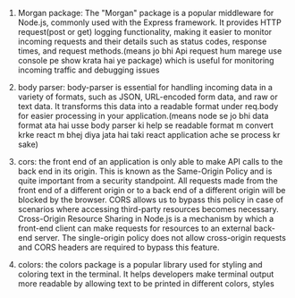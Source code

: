 1. Morgan package: The "Morgan" package is a popular middleware for Node.js, commonly used with the Express framework. It provides HTTP request(post or get) logging functionality, making it easier to monitor incoming requests and their details such as status codes, response times, and request methods.(means jo bhi Api request hum marege use console pe show krata hai ye package) which is useful for monitoring incoming traffic and debugging issues


2. body parser: body-parser is essential for handling incoming data in a variety of formats, such as JSON, URL-encoded form data, and raw or text data. It transforms this data into a readable format under req.body for easier processing in your application.(means node se jo bhi data format ata hai usse  body parser  ki help se  readable format m convert krke react m bhej diya jata hai taki react application ache se process kr sake)


3. cors: the front end of an application is only able to make API calls to the back end in its origin. This is known as the Same-Origin Policy and is quite important from a security standpoint. All requests made from the front end of a different origin or to a back end of a different origin will be blocked by the browser. CORS allows us to bypass this policy in case of scenarios where accessing third-party resources becomes necessary. 
Cross-Origin Resource Sharing in Node.js is a mechanism by which a front-end client can make requests for resources to an external back-end server. The single-origin policy does not allow cross-origin requests and CORS headers are required to bypass this feature. 

4. colors: the colors package is a popular library used for styling and coloring text in the terminal. It helps developers make terminal output more readable by allowing text to be printed in different colors, styles 